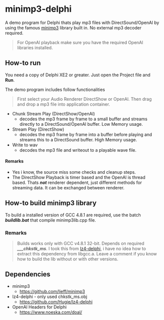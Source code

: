 minimp3-delphi
==========

A demo program for Delphi thats play mp3 files with DirectSound/OpenAl by using the famous [minimp3](https://github.com/lieff/minimp3) library built in. No external mp3 decoder required.

> For OpenAl playback make sure you have the required OpenAl libraries installed.

## How-to run

You need a copy of Delphi XE2 or greater. Just open the Project file and **Run**.

The demo program includes follow functionalities

> First select your Audio Renderer DirectShow or OpenAl. Then drag and drop a mp3 file into application container.

* Chunk Stream Play (DirectShow/OpenAl)
	* decodes the mp3 frame by frame to a small buffer and streams directly to a DirectSound/OpenAl buffer. Low Memory usage.
* Stream Play (DirectShow)
	* decodes the mp3 frame by frame into a buffer before playing and streams this to a DirectSound buffer. High Memory usage.
* Write to wav
	* decodes the mp3 file and writeout to a playable wave file.

#### Remarks

* Yes i know, the source miss some checks and cleanup steps.
* The DirectShow Playback is timer based and the OpenAl is thread based. Thats ***not*** renderer dependent, just different methods for streaming data. It can be exchanged between renderer.

## How-to build minimp3 library

To build a installed version of GCC 4.8.1 are required, use the batch ***buildlib.bat*** that compile minimp3lib.cpp file.

### Remarks

> Builds works only with GCC v4.8.1 32-bit. Depends on required ***___chkstk_ms***. I took this from [lz4-delphi](https://github.com/Hugie/lz4-delphi), i have no idea how to extract this dependency from libgcc.a. Leave a comment if you know how to build the lib without or with other versions.

## Dependencies

 * minimp3
	* https://github.com/lieff/minimp3
 * lz4-delphi - only used chkstk_ms.obj
	* https://github.com/Hugie/lz4-delphi
 * OpenAl Headers for Delphi
	* https://www.noeska.com/doal/
